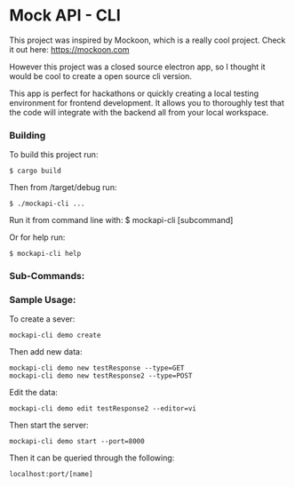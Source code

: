 # Mock API - CLI

This project was inspired by Mockoon, which is a really cool project.
Check it out here: <https://mockoon.com>

However this project was a closed source electron app, so I thought it would
be cool to create a open source cli version.

This app is perfect for hackathons or quickly creating a local testing environment for frontend development. It allows you to thoroughly test that the code will integrate with the backend all from your local workspace.

### Building

To build this project run:

	$ cargo build

Then from /target/debug run:

	$ ./mockapi-cli ...

Run it from command line with:
	$ mockapi-cli <servername> \[subcommand]

Or for help run:

	$ mockapi-cli help

### Sub-Commands:


### Sample Usage:
To create a sever:

	mockapi-cli demo create

Then add new data:

	mockapi-cli demo new testResponse --type=GET
	mockapi-cli demo new testResponse2 --type=POST

Edit the data:

	mockapi-cli demo edit testResponse2 --editor=vi

Then start the server:

	mockapi-cli demo start --port=8000

Then it can be queried through the following:

 	localhost:port/[name]
